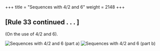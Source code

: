 +++
title = "Sequences with 4/2 and 6"
weight = 2148
+++

## [Rule 33 continued . . . ]

(On the use of 4/2 and 6).

![Sequences with 4/2 and 6 (part a)](/img/42aDurReg.jpg)
![Sequences with 4/2 and 6 (part b)](/img/42bDurReg.jpg)
